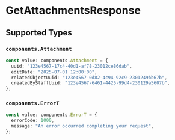 # GetAttachmentsResponse


## Supported Types

### `components.Attachment`

```typescript
const value: components.Attachment = {
  uuid: "123e4567-17c4-40d1-af78-23012ce86dab",
  editDate: "2025-07-01 12:00:00",
  relatedObjectUuid: "123e4567-0d82-4c94-92c9-2301249bb67b",
  createdByStaffUuid: "123e4567-6461-4425-99d4-230129a5607b",
};
```

### `components.ErrorT`

```typescript
const value: components.ErrorT = {
  errorCode: 1000,
  message: "An error occurred completing your request",
};
```


